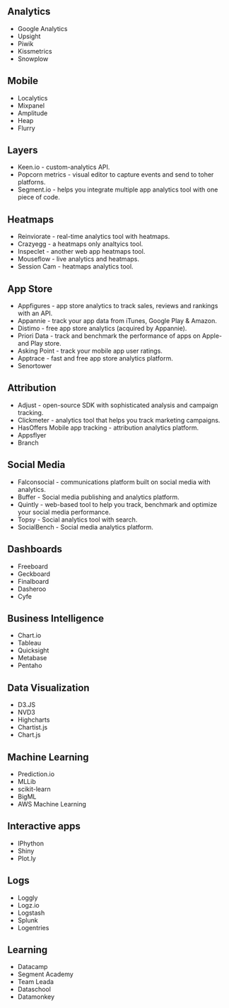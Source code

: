 ## Analytics

- Google Analytics
- Upsight
- Piwik
- Kissmetrics
- Snowplow

## Mobile

- Localytics
- Mixpanel
- Amplitude
- Heap
- Flurry

## Layers

- Keen.io - custom-analytics API.
- Popcorn metrics - visual editor to capture events and send to toher platforns.
- Segment.io - helps you integrate multiple app analytics tool with one piece of code.

## Heatmaps

- Reinviorate - real-time analytics tool with heatmaps.
- Crazyegg - a heatmaps only analtyics tool.
- Inspeclet - another web app heatmaps tool.
- Mouseflow - live analytics and heatmaps.
- Session Cam - heatmaps analytics tool.

## App Store

- Appfigures - app store analytics to track sales, reviews and rankings with an API.
- Appannie - track your app data from iTunes, Google Play & Amazon.
- Distimo - free app store analytics (acquired by Appannie).
- Priori Data - track and benchmark the performance of apps on Apple- and Play store.
- Asking Point - track your mobile app user ratings.
- Apptrace - fast and free app store analytics platform.
- Senortower

## Attribution

- Adjust - open-source SDK with sophisticated analysis and campaign tracking.
- Clickmeter - analytics tool that helps you track marketing campaigns.
- HasOffers Mobile app tracking - attribution analytics platform.
- Appsflyer
- Branch

## Social Media

- Falconsocial - communications platform built on social media with analytics.
- Buffer - Social media publishing and analytics platform.
- Quintly - web-based tool to help you track, benchmark and optimize your social media performance.
- Topsy - Social analytics tool with search.
- SocialBench - Social media analytics platform.

## Dashboards

- Freeboard
- Geckboard
- Finalboard
- Dasheroo
- Cyfe

## Business Intelligence

- Chart.io
- Tableau
- Quicksight
- Metabase
- Pentaho

## Data Visualization

- D3.JS
- NVD3
- Highcharts
- Chartist.js
- Chart.js

## Machine Learning

- Prediction.io
- MLLib
- scikit-learn
- BigML
- AWS Machine Learning

## Interactive apps

- IPhython
- Shiny
- Plot.ly

## Logs

- Loggly
- Logz.io
- Logstash
- Splunk
- Logentries

## Learning

- Datacamp
- Segment Academy
- Team Leada
- Dataschool
- Datamonkey
